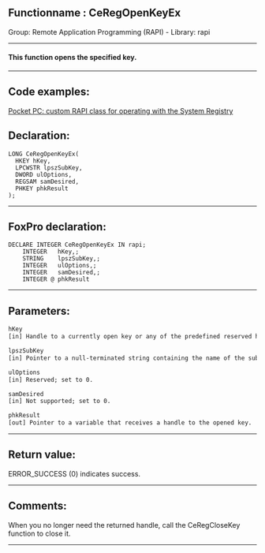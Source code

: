 <link rel="stylesheet" type="text/css" href="../../css/win32api.css">  
<link rel="stylesheet" href="https://cdnjs.cloudflare.com/ajax/libs/font-awesome/4.7.0/css/font-awesome.min.css">

## Functionname : CeRegOpenKeyEx
Group: Remote Application Programming (RAPI) - Library: rapi    
***  


#### This function opens the specified key.
***  


## Code examples:
[Pocket PC: custom RAPI class for operating with the System Registry](../../samples/sample_441.md)  

## Declaration:
```foxpro  
LONG CeRegOpenKeyEx(
  HKEY hKey,
  LPCWSTR lpszSubKey,
  DWORD ulOptions,
  REGSAM samDesired,
  PHKEY phkResult
);  
```  
***  


## FoxPro declaration:
```foxpro  
DECLARE INTEGER CeRegOpenKeyEx IN rapi;
	INTEGER   hKey,;
	STRING    lpszSubKey,;
	INTEGER   ulOptions,;
	INTEGER   samDesired,;
	INTEGER @ phkResult  
```  
***  


## Parameters:
```txt  
hKey
[in] Handle to a currently open key or any of the predefined reserved handle values

lpszSubKey
[in] Pointer to a null-terminated string containing the name of the subkey to open.

ulOptions
[in] Reserved; set to 0.

samDesired
[in] Not supported; set to 0.

phkResult
[out] Pointer to a variable that receives a handle to the opened key.  
```  
***  


## Return value:
ERROR_SUCCESS (0) indicates success.  
***  


## Comments:
When you no longer need the returned handle, call the CeRegCloseKey function to close it.   
  
***  

